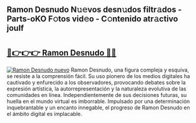 ## Ramon Desnudo N𝚞𝚎vos desn𝚞dos filtr𝚊dos - Parts-oKO F𝚘tos vid𝚎o - C𝚘ntenido atr𝚊ctivo jouIf

# <h2><a href="http://mbci9d6.tromn.icu/?c=Ramon+Desnudo">🔗👉👉👉 Ramon Desnudo 🔗🔗</a></h2>

[![Ramon Desnudo nuevo](https://i.imgur.com/pEAQMta.gif)](http://mbci9d6.tromn.icu/?c=Ramon+Desnudo)
Ramon Desnudo, una figura compleja y esquiva, se resiste a la comprensión fácil. Su uso pionero de los medios digitales ha cautivado y enfurecido a los observadores, provocando debates sobre la expresión artística, la autorrepresentación y la naturaleza evolutiva de las comunidades en línea. Independientemente de sus decisiones futuras, su huella en el mundo virtual es imborrable. Impulsado por una determinación inquebrantable y un encanto innegable, el progreso de Ramon Desnudo en el ámbito digital es implacable.
